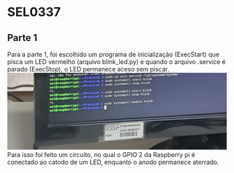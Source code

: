 # SEL0337

## Parte 1

Para a parte 1, foi escolhido um programa de inicialização (ExecStart) que pisca um LED vermelho (arquivo blink_led.py) e quando o arquivo .service é parado (ExecStop), o LED permanece aceso sem piscar. 
![Alt text](img/terminal.jpg)
Para isso foi feito um circuito, no qual o GPIO 2 da Raspberry pi é conectado ao catodo de um LED, enquanto o anodo permanece aterrado.